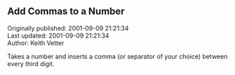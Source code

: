 ## Add Commas to a Number  
Originally published: 2001-09-09 21:21:34  
Last updated: 2001-09-09 21:21:34  
Author: Keith Vetter  
  
Takes a number and inserts a comma (or separator of your choice) between
every third digit.